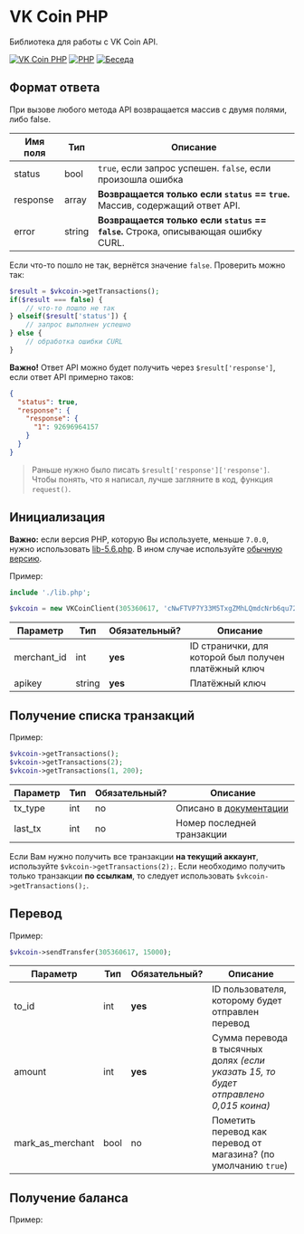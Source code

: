 
# VK Coin PHP
Библиотека для работы с VK Coin API.

[![VK Coin PHP](https://img.shields.io/badge/VK%20Coin%20PHP-1.2-purple.svg?style=flat-square)](https://github.com/slmatthew/vk-coin-php)
[![PHP](https://img.shields.io/badge/php->=5.6-blue.svg?style=flat-square)](https://php.net/)
[![Беседа](https://img.shields.io/badge/Беседа-VK-yellow.svg?style=flat-square)](https://vk.me/join/AJQ1dwNDYA/Cd7WMXvOhbzA8)

## Формат ответа
При вызове любого метода API возвращается массив с двумя полями, либо false.

| Имя поля     | Тип    |  Описание                                                                          |
|--------------|--------|------------------------------------------------------------------------------------|
| status       | bool   | `true`, если запрос успешен. `false`, если произошла ошибка                        |
| response     | array  | **Возвращается только если `status` == `true`.** Массив, содержащий ответ API.     |
| error        | string | **Возвращается только если `status` == `false`.** Строка, описывающая ошибку CURL. |

Если что-то пошло не так, вернётся значение `false`. Проверить можно так:
```php
$result = $vkcoin->getTransactions();
if($result === false) {
	// что-то пошло не так
} elseif($result['status']) {
	// запрос выполнен успешно
} else {
	// обработка ошибки CURL
}
```

**Важно!** Ответ API можно будет получить через `$result['response']`, если ответ API примерно таков:
```json
{
  "status": true,
  "response": {
    "response": {
      "1": 92696964157
    }
  }
}
```

> Раньше нужно было писать `$result['response']['response']`. Чтобы понять, что я написал, лучше загляните в код, функция `request()`.


## Инициализация
**Важно:** если версия PHP, которую Вы используете, меньше `7.0.0`, нужно использовать [lib-5.6.php](https://github.com/slmatthew/vk-coin-php/blob/master/lib-5.6.php). В ином случае используйте [обычную версию](https://github.com/slmatthew/vk-coin-php/blob/master/lib.php).

Пример:
```php
include './lib.php';

$vkcoin = new VKCoinClient(305360617, 'cNwFTVP7Y33M5TxgZMhLQmdcNrb6qu72mNCTeRdX9PVEqbJPpe');
```

| Параметр     | Тип    | Обязательный?     | Описание                                             |
|--------------|--------|-------------------|------------------------------------------------------|
| merchant_id  | int    | **yes**           | ID странички, для которой был получен платёжный ключ |
| apikey       | string | **yes**           | Платёжный ключ                                       |

## Получение списка транзакций
Пример:
```php
$vkcoin->getTransactions();
$vkcoin->getTransactions(2);
$vkcoin->getTransactions(1, 200);
```

| Параметр     | Тип    | Обязательный? | Описание                                                                                      |
|--------------|--------|---------------|-----------------------------------------------------------------------------------------------|
| tx_type      | int    | no            | Описано в [документации](https://vk.com/@hs-marchant-api?anchor=poluchenie-spiska-tranzaktsy) |
| last_tx      | int    | no            | Номер последней транзакции                                                                    |

Если Вам нужно получить все транзакции **на текущий аккаунт**, используйте `$vkcoin->getTransactions(2);`. Если необходимо получить только транзакции **по ссылкам**, то следует использовать `$vkcoin->getTransactions();`.

## Перевод
Пример:
```php
$vkcoin->sendTransfer(305360617, 15000);
```

| Параметр         | Тип    | Обязательный? | Описание                                                                             |
|------------------|--------|---------------|--------------------------------------------------------------------------------------|
| to_id            | int    | **yes**       | ID пользователя, которому будет отправлен перевод                                    |
| amount           | int    | **yes**       | Сумма перевода в тысячных долях _(если указать 15, то будет отправлено 0,015 коина)_ |
| mark_as_merchant | bool   | no            | Пометить перевод как перевод от магазина? (по умолчанию `true`)                      |

## Получение баланса
Пример: